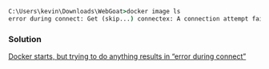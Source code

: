 ```cmd
C:\Users\kevin\Downloads\WebGoat>docker image ls
error during connect: Get (skip...) connectex: A connection attempt failed because the connected party did not properly respond after a period of time, or established connection failed because connected host has failed to respond.
```

### Solution

[Docker starts, but trying to do anything results in “error during connect”](https://forums.docker.com/t/docker-starts-but-trying-to-do-anything-results-in-error-during-connect/49007)
